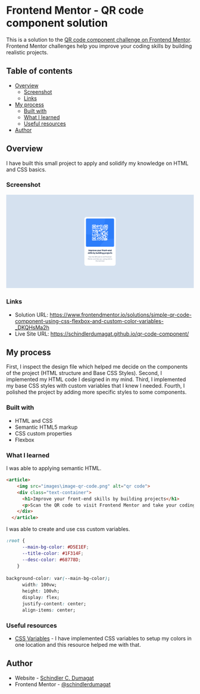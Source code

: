 # Frontend Mentor - QR code component solution

This is a solution to the [QR code component challenge on Frontend Mentor](https://www.frontendmentor.io/challenges/qr-code-component-iux_sIO_H). Frontend Mentor challenges help you improve your coding skills by building realistic projects. 

## Table of contents

- [Overview](#overview)
  - [Screenshot](#screenshot)
  - [Links](#links)
- [My process](#my-process)
  - [Built with](#built-with)
  - [What I learned](#what-i-learned)
  - [Useful resources](#useful-resources)
- [Author](#author)

## Overview

I have built this small project to apply and solidify my knowledge on HTML and CSS basics.

### Screenshot

![](./screenshot.jpg)

### Links

- Solution URL: https://www.frontendmentor.io/solutions/simple-qr-code-component-using-css-flexbox-and-custom-color-variables-_DKQHsMa2h
- Live Site URL: https://schindlerdumagat.github.io/qr-code-component/

## My process

First, I inspect the design file which helped me decide on the components of the project (HTML structure and Base CSS Styles).
Second, I implemented my HTML code I designed in my mind.
Third, I implemented my base CSS styles with custom variables that I knew I needed.
Fourth, I polished the project by adding more specific styles to some components.

### Built with

- HTML and CSS
- Semantic HTML5 markup
- CSS custom properties
- Flexbox

### What I learned

I was able to applying semantic HTML.
```html
<article>
    <img src="images\image-qr-code.png" alt="qr code">
    <div class="text-container">
      <h1>Improve your front-end skills by building projects</h1>
      <p>Scan the QR code to visit Frontend Mentor and take your coding skills to the next level</p>
    </div>
  </article>

```

I was able to create and use css custom variables.
```css
:root {
      --main-bg-color: #D5E1EF;
      --title-color: #1F314F;
      --desc-color: #68778D;
    }

background-color: var(--main-bg-color);
      width: 100vw;
      height: 100vh;
      display: flex;
      justify-content: center;
      align-items: center;
```

### Useful resources

- [CSS Variables](https://developer.mozilla.org/en-US/docs/Web/CSS/Using_CSS_custom_properties) - I have implemented CSS variables to setup my colors in one location and this resource helped me with that.

## Author

- Website - [Schindler C. Dumagat](https://schindlerdumagat.github.io/website-portfolio/)
- Frontend Mentor - [@schindlerdumagat](https://www.frontendmentor.io/profile/schindlerdumagat)

